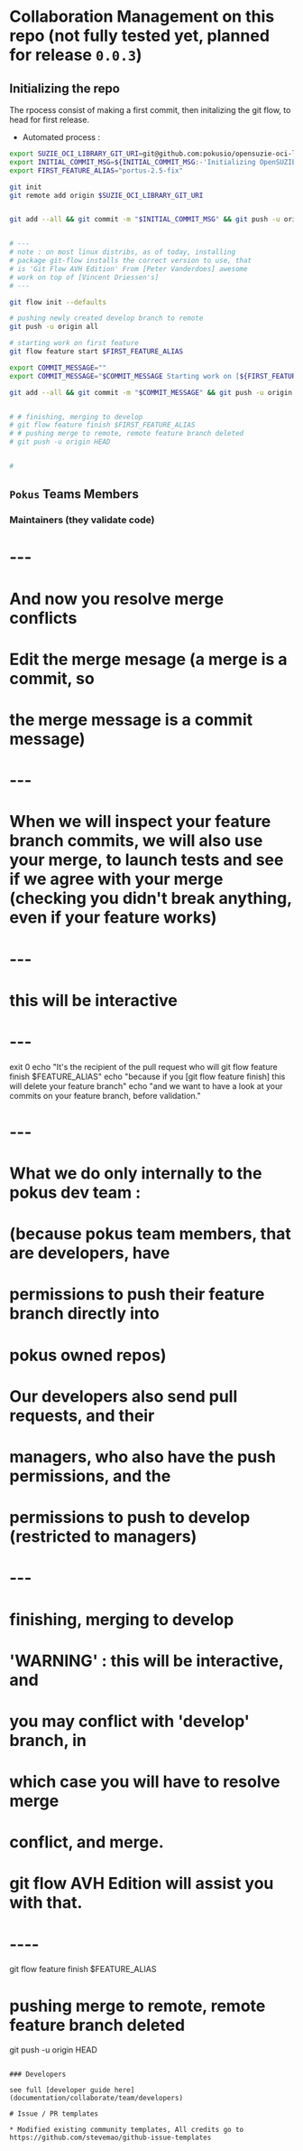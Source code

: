 # Collaboration Management on this repo (not fully tested yet, planned for release `0.0.3`)


## Initializing the repo

The rpocess consist of making a first commit, then initalizing the git flow, to head for first release.

* Automated process :

```bash
export SUZIE_OCI_LIBRARY_GIT_URI=git@github.com:pokusio/opensuzie-oci-library.git
export INITIAL_COMMIT_MSG=${INITIAL_COMMIT_MSG:-'Initializing OpenSUZIE OCI library repo'}
export FIRST_FEATURE_ALIAS="portus-2.5-fix"

git init
git remote add origin $SUZIE_OCI_LIBRARY_GIT_URI


git add --all && git commit -m "$INITIAL_COMMIT_MSG" && git push -u origin master


# ---
# note : on most linux distribs, as of today, installing
# package git-flow installs the correct version to use, that
# is 'Git Flow AVH Edition' From [Peter Vanderdoes] awesome
# work on top of [Vincent Driessen's]
# ---

git flow init --defaults

# pushing newly created develop branch to remote
git push -u origin all

# starting work on first feature
git flow feature start $FIRST_FEATURE_ALIAS

export COMMIT_MESSAGE=""
export COMMIT_MESSAGE="$COMMIT_MESSAGE Starting work on [${FIRST_FEATURE_ALIAS}]"

git add --all && git commit -m "$COMMIT_MESSAGE" && git push -u origin HEAD


# # finishing, merging to develop
# git flow feature finish $FIRST_FEATURE_ALIAS
# # pushing merge to remote, remote feature branch deleted
# git push -u origin HEAD


#

```

## `Pokus` Teams Members

### Maintainers (they validate code)

# ---
# And now you resolve merge conflicts
# Edit the merge mesage (a merge is a commit, so
# the merge message is a commit message)
# ---
# When we will inspect your feature branch commits, we will also use your merge, to launch tests and see if we agree with your merge (checking you didn't break anything, even if your feature works)
# ---
# this will be interactive
# ---

exit 0
echo "It's the recipient of the pull request who will git flow feature finish $FEATURE_ALIAS"
echo "because if you [git flow feature finish] this will delete your feature branch"
echo "and we want to have a look at your commits on your feature branch, before validation."
# ---
# What we do only internally to the pokus dev team :
# (because pokus team members, that are developers, have
# permissions to push their feature branch directly into
# pokus owned repos)
# Our developers also send pull requests, and their
# managers, who also have the push permissions, and the
# permissions to push to develop (restricted to managers)
# ---
# finishing, merging to develop
# 'WARNING' : this will be interactive, and
# you may conflict with 'develop' branch, in
# which case you will have to resolve merge
# conflict, and merge.
# git flow AVH Edition will assist you with that.
# ----
git flow feature finish $FEATURE_ALIAS
# pushing merge to remote, remote feature branch deleted
git push -u origin HEAD
```

### Developers

see full [developer guide here](documentation/collaborate/team/developers)

# Issue / PR templates

* Modified existing community templates, All credits go to https://github.com/stevemao/github-issue-templates
